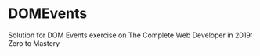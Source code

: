 # DOMEvents
Solution for DOM Events exercise on The Complete Web Developer in 2019: Zero to Mastery
